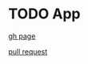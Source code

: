 # TODO App

[gh page](https://trubychyura.github.io/todo-app/)

[pull request](https://github.com/trubychyura/todo-app/pull/1)

